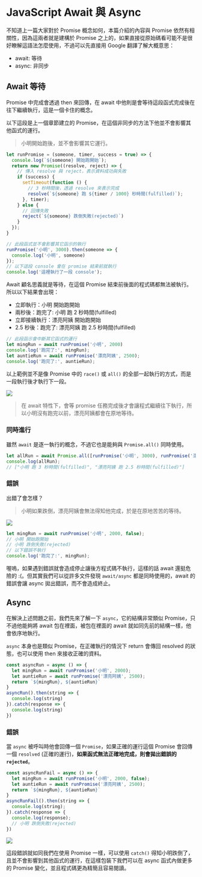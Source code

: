 
# JavaScript Await 與 Async

不知道上一篇大家對於 Promise 概念如何，本篇介紹的內容與 Promise 依然有相關性，因為這兩者就是建構於 Promise 之上的，如果直接從原始碼看可能不是很好瞭解這語法怎麼使用，不過可以先直接用 Google 翻譯了解大概意思：

- await: 等待
- async: 非同步

## Await 等待

Promise 中完成會透過 then 來回傳，在 await 中他則是會等待這段函式完成後在往下繼續執行，這是一個卡住的概念。

以下這段是上一個章節建立的 Promise，在這個非同步的方法下他並不會影響其他函式的運行。
> 小明開始跑後，並不會影響其它運行。

```js
let runPromise = (someone, timer, success = true) => {
  console.log(`${someone} 開始跑開始`);
  return new Promise((resolve, reject) => {
    // 傳入 resolve 與 reject，表示資料成功與失敗
    if (success) {
      setTimeout(function () {
        // 3 秒時間後，透過 resolve 來表示完成
        resolve(`${someone} 跑 ${timer / 1000} 秒時間(fulfilled)`);
      }, timer);
    } else {
      // 回傳失敗
      reject(`${someone} 跌倒失敗(rejected)`)
    }
  });
}

// 此段函式並不會影響其它函示的執行
runPromise('小明', 3000).then(someone => {
  console.log('小明', someone)
});
// 以下這段 console 會在 promise 結束前就執行
console.log('這裡執行了一段 console');
```

Await 顧名思義就是等待，在這個 Promise 結束前後面的程式碼都無法被執行。所以以下結果會出現：
- 立即執行：小明 開始跑開始
- 兩秒後：跑完了: 小明 跑 2 秒時間(fulfilled)
- 立即接續執行：漂亮阿姨 開始跑開始
- 2.5 秒後：跑完了: 漂亮阿姨 跑 2.5 秒時間(fulfilled)

```js
// 此段函示會中斷其它函式的運行
let mingRun = await runPromise('小明', 2000)
console.log('跑完了:', mingRun);
let auntieRun = await runPromise('漂亮阿姨', 2500);
console.log('跑完了:', auntieRun);
```

以上範例並不是像 Promise 中的 `race()` 或 `all()` 的全部一起執行的方式，而是一段執行後才執行下一段。

![](https://firebasestorage.googleapis.com/v0/b/casper-de5d5.appspot.com/o/images%2Fblog%2F201712%2F18_ironman_cover_27.jpg?alt=media&token=018210e4-496a-4b6a-b549-718c10988541)

> 在 await 特性下，會等 promise 任務完成後才會讓程式繼續往下執行，所以小明沒有跑完以前，漂亮阿姨都會在原地等待。

### 同時進行

雖然 `await` 是逐一執行的概念，不過它也是能夠與 `Promise.all()` 同時使用。

```js
let allRun = await Promise.all([runPromise('小明', 3000), runPromise('漂亮阿姨', 2500)]);
console.log(allRun);
// ["小明 跑 3 秒時間(fulfilled)", "漂亮阿姨 跑 2.5 秒時間(fulfilled)"]
```

### 錯誤

出錯了會怎樣？

> 小明如果跌倒，漂亮阿姨會無法得知他完成，於是在原地苦苦的等待。

![](https://firebasestorage.googleapis.com/v0/b/casper-de5d5.appspot.com/o/images%2Fblog%2F201712%2F18_ironman_cover_27_1.jpg?alt=media&token=c29abc73-2520-4aac-a49f-8892534675fb)

```js
let mingRun = await runPromise('小明', 2000, false);
// 小明 開始跑開始
// 小明 跌倒失敗(rejected)
// 以下錯誤不執行
console.log('跑完了:', mingRun);
```

喔嗚，如果遇到錯誤就會造成停止讓後方程式碼不執行，這樣的話 await 還挺危險的 :(。但其實我們可以從許多文件發現 `await/async` 都是同時使用的，await 的錯誤會讓 async 拋出錯誤，而不會造成終止。

## Async

在解決上述問題之前，我們先來了解一下 `async`，它的結構非常類似 Promise，只不過他能夠將 await 包在裡面，被包在裡面的 await 就如同先前的結構一樣，他會依序地執行。

`async` 本身也是類似 Promise，在正確執行的情況下 return 會傳回 resolved 的狀態，也可以使用 then 來接收正確的資料。

```js
const asyncRun = async () => {
  let mingRun = await runPromise('小明', 2000);
  let auntieRun = await runPromise('漂亮阿姨', 2500);
  return `${mingRun}, ${auntieRun}`
}
asyncRun().then(string => {
  console.log(string)
}).catch(response => {
  console.log(string)
})
```

### 錯誤

當 `async` 被呼叫時他會回傳一個 `Promise`，如果正確的運行這個 Promise 會回傳一個 `resolved` (正確的運行)，**如果函式無法正確地完成，則會拋出錯誤的 `rejected`**。

```js
const asyncRunFail = async () => {
  let mingRun = await runPromise('小明', 2000, false);
  let auntieRun = await runPromise('漂亮阿姨', 2500);
  return `${mingRun}, ${auntieRun}`
}
asyncRunFail().then(string => {
  console.log(string);
}).catch(response => {
  console.log(response);
  // 小明 跌倒失敗(rejected)
})
```

![](https://firebasestorage.googleapis.com/v0/b/casper-de5d5.appspot.com/o/images%2Fblog%2F201712%2F18_ironman_cover_27_2.jpg?alt=media&token=8187d38d-ad27-42e4-a31a-4a2a32d984cf)

這段錯誤就如同我們在使用 Promise 一樣，可以使用 `catch()` 得知小明跌倒了，且並不會影響到其他函式的運行，在這樣包裝下我們可以在 async 函式內做更多的 Promise 變化，並且程式碼更為精簡且容易閱讀。

